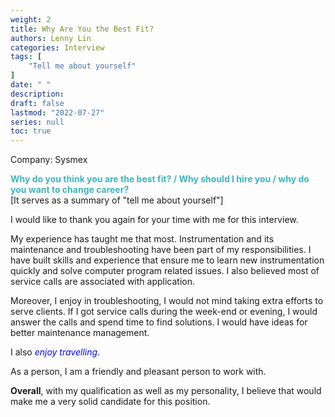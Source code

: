 ```yaml
---
weight: 2
title: Why Are You the Best Fit?
authors: Lenny Lin
categories: Interview
tags: [
    "Tell me about yourself"
]
date: " "
description: 
draft: false
lastmod: "2022-07-27"
series: null
toc: true
---
```


Company: Sysmex

**<font color =#3fb5bd>Why do you think you are the best fit? / Why should I hire you / why do you want to change career?</font>**  
[It serves as a summary of "tell me about yourself"]  

I would like to thank you again for your time with me for this interview.  

My experience has taught me that most.  Instrumentation and its maintenance and troubleshooting have been part of my responsibilities.  I have built skills and experience that ensure me to learn new instrumentation quickly and solve computer program related issues.  I also believed most of service calls are associated with application.  

Moreover, I enjoy in troubleshooting, I would not mind taking extra efforts to serve clients. If I got service calls during the week-end or evening, I would answer the calls and spend time to find solutions. I would have ideas for better maintenance management.  

I also *<font color ="blue">enjoy travelling</font>*.

As a person, I am a friendly and pleasant person to work with.

**Overall**, with my qualification as well as my personality, I believe that would make me a very solid candidate for this position.  